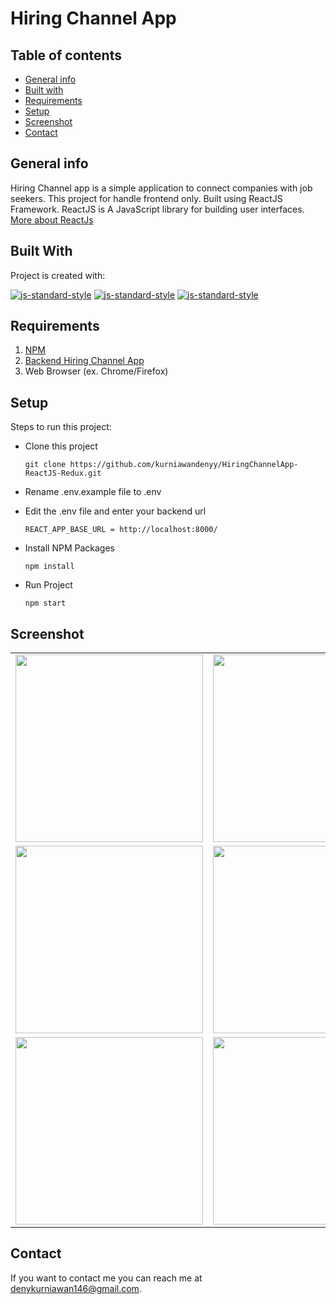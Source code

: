 # Hiring Channel App

## Table of contents
* [General info](#general-info)
* [Built with](#built-with)
* [Requirements](#requirements)
* [Setup](#setup)
* [Screenshot](#screenshot)
* [Contact](#contact)

## General info
Hiring Channel app is a simple application to connect companies with job seekers. This project for handle frontend only. Built using ReactJS Framework.
ReactJS is A JavaScript library for building user interfaces. [More about ReactJs](https://reactjs.org/)

## Built With
Project is created with:

[![js-standard-style](https://img.shields.io/badge/NodeJs-v.10.16-brightgreen)](https://nodejs.org/en/)
[![js-standard-style](https://img.shields.io/badge/ReactJs-v.16.12.0-red)](https://reactjs.org)
[![js-standard-style](https://img.shields.io/badge/React%20Redux-v.7.1-blueviolet)](https://react-redux.js.org/)

## Requirements
1. <a href="https://www.npmjs.com/get-npm">NPM</a>
2. [Backend Hiring Channel App](https://github.com/kurniawandenyy/BackendHiringChannelApp)
3. Web Browser (ex. Chrome/Firefox)

## Setup
Steps to run this project:

 - Clone this project
 
	``` git clone https://github.com/kurniawandenyy/HiringChannelApp-ReactJS-Redux.git ```
	
 - Rename .env.example file to .env
 - Edit the .env file and enter your backend url
 
 	``` REACT_APP_BASE_URL = http://localhost:8000/ ```
	
 - Install NPM Packages
 
	``` npm install ```
	
 - Run Project
 
	``` npm start ```

## Screenshot
<table>
<tr align='center'>
<td><img src=https://user-images.githubusercontent.com/48039021/72867282-f953a100-3d10-11ea-92f4-1a6850160d6f.png width="300px" /></td>
<td><img src=https://user-images.githubusercontent.com/48039021/72867301-0b354400-3d11-11ea-8a0e-8a40d4b1d720.png width="300px" /></td></tr>
<tr align="center">
<td><img src=https://user-images.githubusercontent.com/48039021/72867407-67986380-3d11-11ea-94af-225c81a2462f.png width="300px" /></td>
<td><img src=https://user-images.githubusercontent.com/48039021/72867428-7ed75100-3d11-11ea-8539-9ac717299c8c.png width="300px" /></td></tr>
<tr align="center">
<td><img src=https://user-images.githubusercontent.com/48039021/72867447-8d256d00-3d11-11ea-887f-526f483eb9fc.png width="300px" /></td>
<td><img src=https://user-images.githubusercontent.com/48039021/72867473-9f071000-3d11-11ea-95af-437485890eb4.png width="300px" /></td></tr>
</table>
	
## Contact

If you want to contact me you can reach me at <denykurniawan146@gmail.com>.
